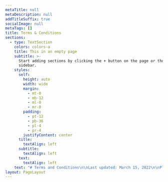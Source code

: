 ```yaml
---
metaTitle: null
metaDescription: null
addTitleSuffix: true
socialImage: null
metaTags: []
title: Terms & Conditions
sections:
  - type: TextSection
    colors: colors-a
    title: This in an empty page
    subtitle: >-
      Start adding sections by clicking the + button on the page or though the
      sidebar.
    styles:
      self:
        height: auto
        width: wide
        margin:
          - mt-0
          - mb-12
          - ml-0
          - mr-0
        padding:
          - pt-12
          - pb-36
          - pl-4
          - pr-4
        justifyContent: center
      title:
        textAlign: left
      subtitle:
        textAlign: left
      text:
        textAlign: left
    text: "# Terms and Conditions\n\nLast updated: March 15, 2022\n\nPlease read these terms and conditions carefully before using Our Service.\n\n# Interpretation and Definitions\n\n## Interpretation\n\nThe words of which the initial letter is capitalized have meanings defined under the following conditions. The following definitions shall have the same meaning regardless of whether they appear in singular or in plural.\n\n## Definitions\n\nFor the purposes of these Terms and Conditions:\n\n*   **Affiliate**\_means an entity that controls, is controlled by or is under common control with a party, where \"control\" means ownership of 50% or more of the shares, equity interest or other securities entitled to vote for election of directors or other managing authority.\n\n*   **Country**\_refers to: Croatia\n\n*   **Company**\_(referred to as either \"the Company\", \"We\", \"Us\" or \"Our\" in this Agreement) refers to SOLAROW, Zagreb, Croatia.\n\n*   **Device**\_means any device that can access the Service such as a computer, a cellphone or a digital tablet.\n\n*   **Service**\_refers to the Website.\n\n*   **Terms and Conditions**\_(also referred as \"Terms\") mean these Terms and Conditions that form the entire agreement between You and the Company regarding the use of the Service. This Terms and Conditions agreement has been created with the help of the\_[Terms and Conditions Generator](https://www.termsfeed.com/terms-conditions-generator/).\n\n*   **Third-party Social Media Service**\_means any services or content (including data, information, products or services) provided by a third-party that may be displayed, included or made available by the Service.\n\n*   **Website**\_refers to SOLAROW, accessible from\_[solaron-0bab6.stackbit.app](https://www.termsfeed.com/live/solaron-0bab6.stackbit.app)\n\n*   **You**\_means the individual accessing or using the Service, or the company, or other legal entity on behalf of which such individual is accessing or using the Service, as applicable.\n\n# Acknowledgment\n\nThese are the Terms and Conditions governing the use of this Service and the agreement that operates between You and the Company. These Terms and Conditions set out the rights and obligations of all users regarding the use of the Service.\n\nYour access to and use of the Service is conditioned on Your acceptance of and compliance with these Terms and Conditions. These Terms and Conditions apply to all visitors, users and others who access or use the Service.\n\nBy accessing or using the Service You agree to be bound by these Terms and Conditions. If You disagree with any part of these Terms and Conditions then You may not access the Service.\n\nYou represent that you are over the age of 18. The Company does not permit those under 18 to use the Service.\n\nYour access to and use of the Service is also conditioned on Your acceptance of and compliance with the Privacy Policy of the Company. Our Privacy Policy describes Our policies and procedures on the collection, use and disclosure of Your personal information when You use the Application or the Website and tells You about Your privacy rights and how the law protects You. Please read Our Privacy Policy carefully before using Our Service.\n\n# Links to Other Websites\n\nOur Service may contain links to third-party web sites or services that are not owned or controlled by the Company.\n\nThe Company has no control over, and assumes no responsibility for, the content, privacy policies, or practices of any third party web sites or services. You further acknowledge and agree that the Company shall not be responsible or liable, directly or indirectly, for any damage or loss caused or alleged to be caused by or in connection with the use of or reliance on any such content, goods or services available on or through any such web sites or services.\n\nWe strongly advise You to read the terms and conditions and privacy policies of any third-party web sites or services that You visit.\n\n# Termination\n\nWe may terminate or suspend Your access immediately, without prior notice or liability, for any reason whatsoever, including without limitation if You breach these Terms and Conditions.\n\nUpon termination, Your right to use the Service will cease immediately.\n\n# Limitation of Liability\n\nNotwithstanding any damages that You might incur, the entire liability of the Company and any of its suppliers under any provision of this Terms and Your exclusive remedy for all of the foregoing shall be limited to the amount actually paid by You through the Service or 100 USD if You haven't purchased anything through the Service.\n\nTo the maximum extent permitted by applicable law, in no event shall the Company or its suppliers be liable for any special, incidental, indirect, or consequential damages whatsoever (including, but not limited to, damages for loss of profits, loss of data or other information, for business interruption, for personal injury, loss of privacy arising out of or in any way related to the use of or inability to use the Service, third-party software and/or third-party hardware used with the Service, or otherwise in connection with any provision of this Terms), even if the Company or any supplier has been advised of the possibility of such damages and even if the remedy fails of its essential purpose.\n\nSome states do not allow the exclusion of implied warranties or limitation of liability for incidental or consequential damages, which means that some of the above limitations may not apply. In these states, each party's liability will be limited to the greatest extent permitted by law.\n\n# \"AS IS\" and \"AS AVAILABLE\" Disclaimer\n\nThe Service is provided to You \"AS IS\" and \"AS AVAILABLE\" and with all faults and defects without warranty of any kind. To the maximum extent permitted under applicable law, the Company, on its own behalf and on behalf of its Affiliates and its and their respective licensors and service providers, expressly disclaims all warranties, whether express, implied, statutory or otherwise, with respect to the Service, including all implied warranties of merchantability, fitness for a particular purpose, title and non-infringement, and warranties that may arise out of course of dealing, course of performance, usage or trade practice. Without limitation to the foregoing, the Company provides no warranty or undertaking, and makes no representation of any kind that the Service will meet Your requirements, achieve any intended results, be compatible or work with any other software, applications, systems or services, operate without interruption, meet any performance or reliability standards or be error free or that any errors or defects can or will be corrected.\n\nWithout limiting the foregoing, neither the Company nor any of the company's provider makes any representation or warranty of any kind, express or implied: (i) as to the operation or availability of the Service, or the information, content, and materials or products included thereon; (ii) that the Service will be uninterrupted or error-free; (iii) as to the accuracy, reliability, or currency of any information or content provided through the Service; or (iv) that the Service, its servers, the content, or e-mails sent from or on behalf of the Company are free of viruses, scripts, trojan horses, worms, malware, timebombs or other harmful components.\n\nSome jurisdictions do not allow the exclusion of certain types of warranties or limitations on applicable statutory rights of a consumer, so some or all of the above exclusions and limitations may not apply to You. But in such a case the exclusions and limitations set forth in this section shall be applied to the greatest extent enforceable under applicable law.\n\n# Governing Law\n\nThe laws of the Country, excluding its conflicts of law rules, shall govern this Terms and Your use of the Service. Your use of the Application may also be subject to other local, state, national, or international laws.\n\n# Disputes Resolution\n\nIf You have any concern or dispute about the Service, You agree to first try to resolve the dispute informally by contacting the Company.\n\n# For European Union (EU) Users\n\nIf You are a European Union consumer, you will benefit from any mandatory provisions of the law of the country in which you are resident in.\n\n# United States Legal Compliance\n\nYou represent and warrant that (i) You are not located in a country that is subject to the United States government embargo, or that has been designated by the United States government as a \"terrorist supporting\" country, and (ii) You are not listed on any United States government list of prohibited or restricted parties.\n\n# Severability and Waiver\n\n## Severability\n\nIf any provision of these Terms is held to be unenforceable or invalid, such provision will be changed and interpreted to accomplish the objectives of such provision to the greatest extent possible under applicable law and the remaining provisions will continue in full force and effect.\n\n## Waiver\n\nExcept as provided herein, the failure to exercise a right or to require performance of an obligation under these Terms shall not effect a party's ability to exercise such right or require such performance at any time thereafter nor shall the waiver of a breach constitute a waiver of any subsequent breach.\n\n# Translation Interpretation\n\nThese Terms and Conditions may have been translated if We have made them available to You on our Service. You agree that the original English text shall prevail in the case of a dispute.\n\n# Changes to These Terms and Conditions\n\nWe reserve the right, at Our sole discretion, to modify or replace these Terms at any time. If a revision is material We will make reasonable efforts to provide at least 30 days' notice prior to any new terms taking effect. What constitutes a material change will be determined at Our sole discretion.\n\nBy continuing to access or use Our Service after those revisions become effective, You agree to be bound by the revised terms. If You do not agree to the new terms, in whole or in part, please stop using the website and the Service.\n\n# Contact Us\n\nIf you have any questions about these Terms and Conditions, You can contact us:\n\n*   By email:\_contact.solarow@gmail.com\n\n"
layout: PageLayout
---
```

